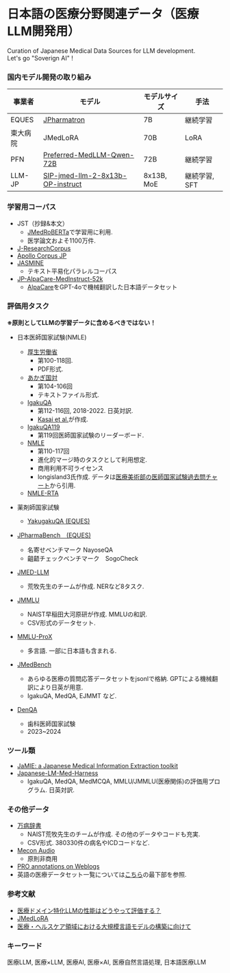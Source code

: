 # 日本語の医療分野関連データ（医療LLM開発用）

Curation of Japanese Medical Data Sources for LLM development.  
Let's go "Soverign AI" !


### 国内モデル開発の取り組み


| 事業者 | モデル | モデルサイズ | 手法 | 
|---|---|---|---|
| EQUES | [JPharmatron](https://github.com/stardust-coder/awesome-latest-LLM/blob/master) | 7B | 継続学習 |
| 東大病院 | JMedLoRA | 70B | LoRA |
| PFN | [Preferred-MedLLM-Qwen-72B](https://huggingface.co/pfnet/Preferred-MedLLM-Qwen-72B) | 72B | 継続学習 |
| LLM-JP | [SIP-jmed-llm-2-8x13b-OP-instruct](https://huggingface.co/SIP-med-LLM/SIP-jmed-llm-2-8x13b-OP-instruct) | 8x13B, MoE | 継続学習, SFT| 







### 学習用コーパス
- JST（抄録&本文）
    - [JMedRoBERTa](https://www.anlp.jp/proceedings/annual_meeting/2023/pdf_dir/P3-1.pdf)で学習用に利用.
    - 医学論文およそ1100万件.
- [J-ResearchCorpus](https://huggingface.co/datasets/kunishou/J-ResearchCorpus)
- [Apollo Corpus JP](https://huggingface.co/datasets/kunishou/ApolloCorpus-ja)
- [JASMINE](https://github.com/OnizukaLab/JASMINE)
    - テキスト平易化パラレルコーパス
- [JP-AlpaCare-MedInstruct-52k](https://huggingface.co/datasets/li-lab/JP-AlpaCare-MedInstruct-52k)
    - [AlpaCare](https://huggingface.co/datasets/lavita/AlpaCare-MedInstruct-52k)をGPT-4oで機械翻訳した日本語データセット

### 評価用タスク
**※原則としてLLMの学習データに含めるべきではない！**
- 日本医師国家試験(NMLE)
    - [厚生労働省](https://www.mhlw.go.jp/search.html?q=医師国家試験+問題&cx=005876357619168369638%3Aydrbkuj3fss&cof=FORID%3A9&ie=UTF-8&sa=)
        - 第100-118回. 
        - PDF形式.
    - [あかぎ国対](http://www.wind.ne.jp/hassii/akagi_kokutai/index.html)
        - 第104-106回
        - テキストファイル形式.
    - [IgakuQA](https://github.com/jungokasai/IgakuQA)
        - 第112-116回, 2018-2022. 日英対訳.
        - [Kasai et al.](https://arxiv.org/abs/2303.18027)が作成.
    - [IgakuQA119](https://github.com/docto-rin/IgakuQA119)
        - 第119回医師国家試験のリーダーボード.
    - [NMLE](https://huggingface.co/datasets/longisland3/NMLE)
        - 第110-117回
        - 進化的マージ時のタスクとして利用想定.
        - 商用利用不可ライセンス
        - longisland3氏作成. データは[医療美術部の医師国家試験過去問チャート](https://medical-illustration.club/kakomon-chart/med)から引用.
    - [NMLE-RTA](https://github.com/iKora128/nmle-rta/tree/main)

- 薬剤師国家試験
    - [YakugakuQA (EQUES)]()
- [JPharmaBench　(EQUES)]()
    - 名寄せベンチマーク NayoseQA
    - 齟齬チェックベンチマーク　SogoCheck
- [JMED-LLM](https://github.com/sociocom/JMED-LLM)
    - 荒牧先生のチームが作成. NERなど8タスク. 
- [JMMLU](https://github.com/nlp-waseda/JMMLU)
    - NAIST早稲田大河原研が作成. MMLUの和訳. 
    - CSV形式のデータセット.
- [MMLU-ProX](https://mmluprox.github.io/)
    - 多言語. 一部に日本語も含まれる. 
- [JMedBench](https://huggingface.co/datasets/Coldog2333/JMedBench)
    - あらゆる医療の質問応答データセットをjsonlで格納. GPTによる機械翻訳により日英が用意.
    - IgakuQA, MedQA, EJMMT など.
- [DenQA](https://github.com/aistairc/medLLM_QA_benchmark)
    - 歯科医師国家試験
    - 2023~2024

### ツール類
- [JaMIE: a Japanese Medical Information Extraction toolkit](https://github.com/racerandom/JaMIE)
- [Japanese-LM-Med-Harness](https://github.com/stardust-coder/japanese-lm-med-harness)
    - IgakuQA, MedQA, MedMCQA, MMLU/JMMLU(医療関係)の評価用プログラム. 日英対訳.

### その他データ
- [万病辞書](https://sociocom.naist.jp/resources-software/)
    - NAIST荒牧先生のチームが作成. その他のデータやコードも充実.
    - CSV形式. 380330件の病名やICDコードなど.
- [Mecon Audio](https://github.com/elith-co-jp/meconaudio)
    - 原則非商用
- [PRO annotations on Weblogs](https://yukiar.github.io/pro_jp/)
- 英語の医療データセット一覧については[こちら](https://github.com/stardust-coder/awesome-latest-LLM)の最下部を参照.

### 参考文献
- [医療ドメイン特化LLMの性能はどうやって評価する？](https://zenn.dev/hellorusk/articles/04a29974138c7b)
- [JMedLoRA](https://www.anlp.jp/proceedings/annual_meeting/2024/pdf_dir/P9-4.pdf)
- [医療・ヘルスケア領域における大規模言語モデルの構築に向けて](https://tech.preferred.jp/ja/blog/llama3-preferred-medswallow-70b/)


### キーワード
医療LLM, 医療×LLM, 医療AI, 医療×AI, 医療自然言語処理, 日本語医療LLM